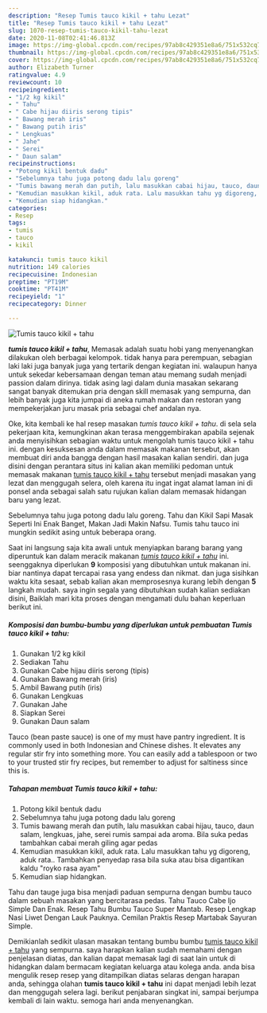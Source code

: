```yaml
---
description: "Resep Tumis tauco kikil + tahu Lezat"
title: "Resep Tumis tauco kikil + tahu Lezat"
slug: 1070-resep-tumis-tauco-kikil-tahu-lezat
date: 2020-11-08T02:41:46.813Z
image: https://img-global.cpcdn.com/recipes/97ab8c429351e8a6/751x532cq70/tumis-tauco-kikil-tahu-foto-resep-utama.jpg
thumbnail: https://img-global.cpcdn.com/recipes/97ab8c429351e8a6/751x532cq70/tumis-tauco-kikil-tahu-foto-resep-utama.jpg
cover: https://img-global.cpcdn.com/recipes/97ab8c429351e8a6/751x532cq70/tumis-tauco-kikil-tahu-foto-resep-utama.jpg
author: Elizabeth Turner
ratingvalue: 4.9
reviewcount: 10
recipeingredient:
- "1/2 kg kikil"
- " Tahu"
- " Cabe hijau diiris serong tipis"
- " Bawang merah iris"
- " Bawang putih iris"
- " Lengkuas"
- " Jahe"
- " Serei"
- " Daun salam"
recipeinstructions:
- "Potong kikil bentuk dadu"
- "Sebelumnya tahu juga potong dadu lalu goreng"
- "Tumis bawang merah dan putih, lalu masukkan cabai hijau, tauco, daun salam, lengkuas, jahe, serei rumis sampai ada aroma. Bila suka pedas tambahkan cabai merah giling agar pedas"
- "Kemudian masukkan kikil, aduk rata. Lalu masukkan tahu yg digoreng, aduk rata.. Tambahkan penyedap rasa bila suka atau bisa digantikan kaldu &#34;royko rasa ayam&#34;"
- "Kemudian siap hidangkan."
categories:
- Resep
tags:
- tumis
- tauco
- kikil

katakunci: tumis tauco kikil 
nutrition: 149 calories
recipecuisine: Indonesian
preptime: "PT19M"
cooktime: "PT41M"
recipeyield: "1"
recipecategory: Dinner

---
```



![Tumis tauco kikil + tahu](https://img-global.cpcdn.com/recipes/97ab8c429351e8a6/751x532cq70/tumis-tauco-kikil-tahu-foto-resep-utama.jpg)

<b><i>tumis tauco kikil + tahu</i></b>, Memasak adalah suatu hobi yang menyenangkan dilakukan oleh berbagai kelompok. tidak hanya para perempuan, sebagian laki laki juga banyak juga yang tertarik dengan kegiatan ini. walaupun hanya untuk sekedar kebersamaan dengan teman atau memang sudah menjadi passion dalam dirinya. tidak asing lagi dalam dunia masakan sekarang sangat banyak ditemukan pria dengan skill memasak yang sempurna, dan lebih banyak juga kita jumpai di aneka rumah makan dan restoran yang mempekerjakan juru masak pria sebagai chef andalan nya.

Oke, kita kembali ke hal resep masakan <i>tumis tauco kikil + tahu</i>. di sela sela pekerjaan kita, kemungkinan akan terasa menggembirakan apabila sejenak anda menyisihkan sebagian waktu untuk mengolah tumis tauco kikil + tahu ini. dengan kesuksesan anda dalam memasak makanan tersebut, akan membuat diri anda bangga dengan hasil masakan kalian sendiri. dan juga disini dengan perantara situs ini kalian akan memiliki pedoman untuk memasak makanan <u>tumis tauco kikil + tahu</u> tersebut menjadi masakan yang lezat dan menggugah selera, oleh karena itu ingat ingat alamat laman ini di ponsel anda sebagai salah satu rujukan kalian dalam memasak hidangan baru yang lezat.

Sebelumnya tahu juga potong dadu lalu goreng. Tahu dan Kikil Sapi Masak Seperti Ini Enak Banget, Makan Jadi Makin Nafsu. Tumis tahu tauco ini mungkin sedikit asing untuk beberapa orang.


Saat ini langsung saja kita awali untuk menyiapkan barang barang yang diperuntuk kan dalam meracik makanan <u><i>tumis tauco kikil + tahu</i></u> ini. seenggaknya diperlukan <b>9</b> komposisi yang dibutuhkan untuk makanan ini. biar nantinya dapat tercapai rasa yang endess dan nikmat. dan juga sisihkan waktu kita sesaat, sebab kalian akan memprosesnya kurang lebih dengan <b>5</b> langkah mudah. saya ingin segala yang dibutuhkan sudah kalian sediakan disini, Baiklah mari kita proses dengan mengamati dulu bahan keperluan berikut ini.

<!--inarticleads1-->

##### Komposisi dan bumbu-bumbu yang diperlukan untuk pembuatan Tumis tauco kikil + tahu:

1. Gunakan 1/2 kg kikil
1. Sediakan  Tahu
1. Gunakan  Cabe hijau diiris serong (tipis)
1. Gunakan  Bawang merah (iris)
1. Ambil  Bawang putih (iris)
1. Gunakan  Lengkuas
1. Gunakan  Jahe
1. Siapkan  Serei
1. Gunakan  Daun salam


Tauco (bean paste sauce) is one of my must have pantry ingredient. It is commonly used in both Indonesian and Chinese dishes. It elevates any regular stir fry into something more. You can easily add a tablespoon or two to your trusted stir fry recipes, but remember to adjust for saltiness since this is. 

<!--inarticleads2-->

##### Tahapan membuat Tumis tauco kikil + tahu:

1. Potong kikil bentuk dadu
1. Sebelumnya tahu juga potong dadu lalu goreng
1. Tumis bawang merah dan putih, lalu masukkan cabai hijau, tauco, daun salam, lengkuas, jahe, serei rumis sampai ada aroma. Bila suka pedas tambahkan cabai merah giling agar pedas
1. Kemudian masukkan kikil, aduk rata. Lalu masukkan tahu yg digoreng, aduk rata.. Tambahkan penyedap rasa bila suka atau bisa digantikan kaldu &#34;royko rasa ayam&#34;
1. Kemudian siap hidangkan.


Tahu dan tauge juga bisa menjadi paduan sempurna dengan bumbu tauco dalam sebuah masakan yang bercitarasa pedas. Tahu Tauco Cabe Ijo Simple Dan Enak. Resep Tahu Bumbu Tauco Super Mantab. Resep Lengkap Nasi Liwet Dengan Lauk Pauknya. Cemilan Praktis Resep Martabak Sayuran Simple. 

Demikianlah sedikit ulasan masakan tentang bumbu bumbu <u>tumis tauco kikil + tahu</u> yang sempurna. saya harapkan kalian sudah memahami dengan penjelasan diatas, dan kalian dapat memasak lagi di saat lain untuk di hidangkan dalam bermacam kegiatan keluarga atau kolega anda. anda bisa mengulik resep resep yang ditampilkan diatas selaras dengan harapan anda, sehingga olahan <b>tumis tauco kikil + tahu</b> ini dapat menjadi lebih lezat dan menggugah selera lagi. berikut penjabaran singkat ini, sampai berjumpa kembali di lain waktu. semoga hari anda menyenangkan.
